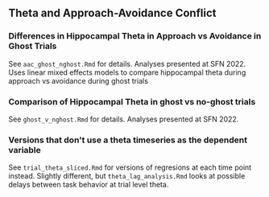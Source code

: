 ## Theta and Approach-Avoidance Conflict

### Differences in Hippocampal Theta in Approach vs Avoidance in Ghost Trials 

See `aac_ghost_nghost.Rmd` for details. Analyses presented at SFN 2022. Uses linear mixed effects models to compare hippocampal theta during approach vs avoidance during ghost trials


### Comparison of Hippocampal Theta in ghost vs no-ghost trials

See `ghost_v_nghost.Rmd` for details. Analyses presented at SFN 2022. 


### Versions that don't use a theta timeseries as the dependent variable

See `trial_theta_sliced.Rmd` for versions of regresions at each time point instead. Slightly different, but `theta_lag_analysis.Rmd` looks at possible delays between task behavior at trial level theta.
